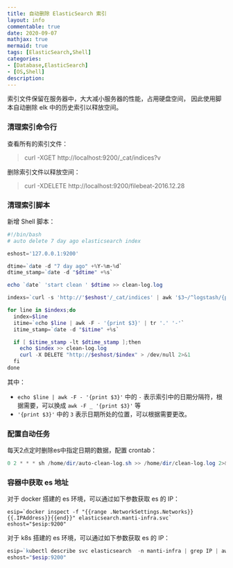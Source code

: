 ```yaml
---
title: 自动删除 ElasticSearch 索引
layout: info
commentable: true
date: 2020-09-07
mathjax: true
mermaid: true
tags: [ElasticSearch,Shell]
categories: 
- [Database,ElasticSearch]
- [OS,Shell]
description: 
---
```


索引文件保留在服务器中，大大减小服务器的性能，占用硬盘空间，
因此使用脚本自动删除 elk 中的历史索引以释放空间。

### 清理索引命令行

查看所有的索引文件：

> curl -XGET http://localhost:9200/_cat/indices?v

删除索引文件以释放空间：

> curl -XDELETE http://localhost:9200/filebeat-2016.12.28

<!--more-->

### 清理索引脚本

新增 Shell 脚本：

```powershell
#!/bin/bash
# auto delete 7 day ago elasticsearch index

eshost='127.0.0.1:9200'

dtime=`date -d "7 day ago" +%Y-%m-%d`
dtime_stamp=`date -d "$dtime" +%s`

echo `date` 'start clean ' $dtime >> clean-log.log

indexs=`curl -s 'http://'$eshost'/_cat/indices' | awk '$3~/^logstash/{print $3}'`

for line in $indexs;do
  index=$line
  itime=`echo $line | awk -F - '{print $3}' | tr '.' '-'`
  itime_stamp=`date -d "$itime" +%s`

  if [ $itime_stamp -lt $dtime_stamp ];then
    echo $index >> clean-log.log
    curl -X DELETE "http://$eshost/$index" > /dev/null 2>&1
  fi
done
```

其中：

- `echo $line | awk -F - '{print $3}'`  中的 `-` 表示索引中的日期分隔符，根据需要，可以换成 `awk -F _ '{print $3}'` 等
- `'{print $3}'` 中的 `3` 表示日期所处的位置，可以根据需要更改。

### 配置自动任务

每天2点定时删除es中指定日期的数据，配置 crontab：

```powershell
0 2 * * * sh /home/dir/auto-clean-log.sh >> /home/dir/clean-log.log 2>&1
```

### 容器中获取 es 地址

对于 docker 搭建的 es 环境，可以通过如下参数获取 es 的 IP：

```
esip=`docker inspect -f "{{range .NetworkSettings.Networks}}{{.IPAddress}}{{end}}" elasticsearch.manti-infra.svc`
eshost="$esip:9200"
```

对于 k8s 搭建的 es 环境，可以通过如下参数获取 es 的 IP：

```powershell
esip=`kubectl describe svc elasticsearch  -n manti-infra | grep IP | awk '{print $2}'`
eshost="$esip:9200"
```


